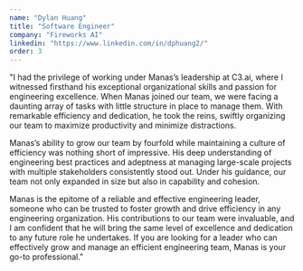 ```yaml
---
name: "Dylan Huang"
title: "Software Engineer"
company: "Fireworks AI"
linkedin: "https://www.linkedin.com/in/dphuang2/"
order: 3
---
```


"I had the privilege of working under Manas’s leadership at C3.ai, where I witnessed firsthand his exceptional organizational skills and passion for engineering excellence. When Manas joined our team, we were facing a daunting array of tasks with little structure in place to manage them. With remarkable efficiency and dedication, he took the reins, swiftly organizing our team to maximize productivity and minimize distractions.

Manas’s ability to grow our team by fourfold while maintaining a culture of efficiency was nothing short of impressive. His deep understanding of engineering best practices and adeptness at managing large-scale projects with multiple stakeholders consistently stood out. Under his guidance, our team not only expanded in size but also in capability and cohesion.

Manas is the epitome of a reliable and effective engineering leader, someone who can be trusted to foster growth and drive efficiency in any engineering organization. His contributions to our team were invaluable, and I am confident that he will bring the same level of excellence and dedication to any future role he undertakes. If you are looking for a leader who can effectively grow and manage an efficient engineering team, Manas is your go-to professional."
